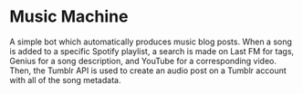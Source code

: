 # Music Machine
A simple bot which automatically produces music blog posts. When a song is added to a specific Spotify playlist, a search is made on Last FM for tags, Genius for a song description, and YouTube for a corresponding video. Then, the Tumblr API is used to create an audio post on a Tumblr account with all of the song metadata.